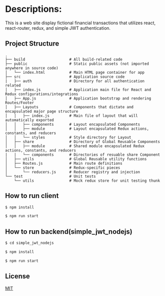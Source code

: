 # Descriptions:
This is a web site display fictional financial transactions that utilizes react, react-router, redux, and simple JWT authentication.
## Project Structure

```
.
├── build                    # All build-related code
├── public                   # Static public assets (not imported anywhere in source code)
│   └── index.html           # Main HTML page container for app
├── src                      # Application source code
|   ├── auth                 # Directory for all authentication related 
│   ├── index.js             # Application main file for React and Redux configurations/integrations
│   ├── App.js               # Application bootstrap and rendering Routes/Footer
│   ├── Layouts              # Components that dictate and encapsulated major page structure 
│   │   ├── index.js         # Main file of layout that will automatically exported
│   │   ├── components       # Layout encapsulated Components
│   │   ├── module           # Layout encapsulated Redux actions, constants, and reducers
│   │   └── styles           # Style directory for Layout
│   ├── share                # Directory of Global Reusable Components
│   │   ├── module           # Shared module encapsulated Redux actions, constants, and reducers
|   |   └── components       # Directories of resuable share Component 
│   ├── utils                # Global Reusable utility functions
│   ├── Routes.js            # Main route definitions
│   └── store                # Redux-specific pieces
│       └── reducers.js      # Reducer registry and injection
└── test                     # Unit tests
    └── utils                # Mock redux store for unit testing thunk    
```

## How to run client

```bash
$ npm install
```
```bash
$ npm run start
```

## How to run backend(simple_jwt_nodejs) 

```bash
$ cd simple_jwt_nodejs

```

```bash
$ npm install
```

```bash
$ npm run start
```

## License
[MIT](https://tldrlegal.com/license/mit-license)
